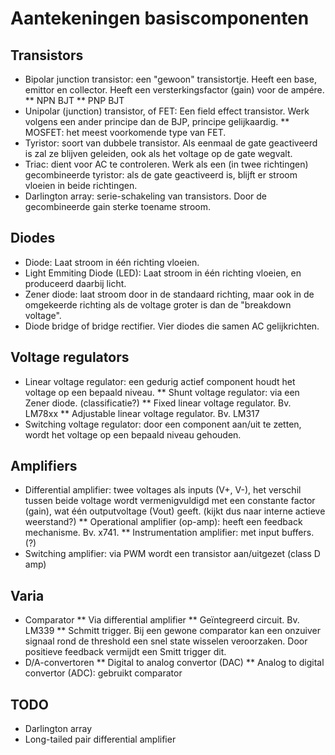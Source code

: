 Aantekeningen basiscomponenten
==============================

Transistors
-----------

* Bipolar junction transistor: een "gewoon" transistortje. Heeft een base, emittor en collector. Heeft een versterkingsfactor (gain) voor de ampére. 
** NPN BJT
** PNP BJT
* Unipolar (junction) transistor, of FET: Een field effect transistor. Werk volgens een ander principe dan de BJP, principe gelijkaardig.
** MOSFET: het meest voorkomende type van FET. 
* Tyristor: soort van dubbele transistor. Als eenmaal de gate geactiveerd is zal ze blijven geleiden, ook als het voltage op de gate wegvalt.
* Triac: dient voor AC te controleren. Werk als een (in twee richtingen) gecombineerde tyristor: als de gate geactiveerd is, blijft er stroom vloeien in beide richtingen.
* Darlington array: serie-schakeling van transistors. Door de gecombineerde gain sterke toename stroom. 

Diodes
------

* Diode: Laat stroom in één richting vloeien.
* Light Emmiting Diode (LED): Laat stroom in één richting vloeien, en produceerd daarbij licht.
* Zener diode: laat stroom door in de standaard richting, maar ook in de omgekeerde richting als de voltage groter is dan de "breakdown voltage".
* Diode bridge of bridge rectifier. Vier diodes die samen AC gelijkrichten.

Voltage regulators
------------------

* Linear voltage regulator: een gedurig actief component houdt het voltage op een bepaald niveau.
** Shunt voltage regulator: via een Zener diode. (classificatie?)
** Fixed linear voltage regulator. Bv. LM78xx 
** Adjustable linear voltage regulator. Bv. LM317
* Switching voltage regulator: door een component aan/uit te zetten, wordt het voltage op een bepaald niveau gehouden.

Amplifiers
----------

* Differential amplifier: twee voltages als inputs (V+, V-), het verschil tussen beide voltage wordt vermenigvuldigd met een constante factor (gain), wat één outputvoltage (Vout) geeft. (kijkt dus naar interne actieve weerstand?)
** Operational amplifier (op-amp): heeft een feedback mechanisme. Bv. x741.
** Instrumentation amplifier: met input buffers. (?)
* Switching amplifier: via PWM wordt een transistor aan/uitgezet (class D amp)

Varia
-----

* Comparator 
** Via differential amplifier 
** Geïntegreerd circuit. Bv. LM339
** Schmitt trigger. Bij een gewone comparator kan een onzuiver signaal rond de threshold een snel state wisselen veroorzaken. Door positieve feedback vermijdt een Smitt trigger dit.
* D/A-convertoren
** Digital to analog convertor (DAC)
** Analog to digital convertor (ADC): gebruikt comparator


TODO
----

* Darlington array
* Long-tailed pair differential amplifier

